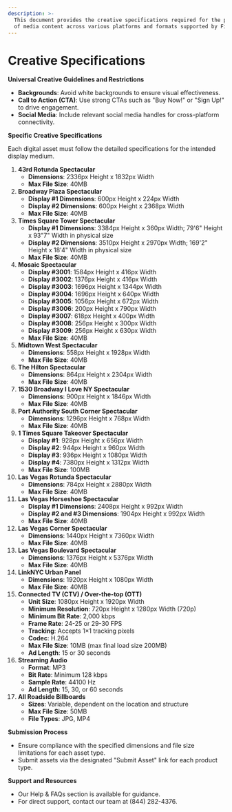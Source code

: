```yaml
---
description: >-
  This document provides the creative specifications required for the production
  of media content across various platforms and formats supported by Five Tier.
---
```


# Creative Specifications

**Universal Creative Guidelines and Restrictions**

* **Backgrounds**: Avoid white backgrounds to ensure visual effectiveness.
* **Call to Action (CTA)**: Use strong CTAs such as "Buy Now!" or "Sign Up!" to drive engagement.
* **Social Media**: Include relevant social media handles for cross-platform connectivity.

**Specific Creative Specifications**

Each digital asset must follow the detailed specifications for the intended display medium.

1. **43rd Rotunda Spectacular**
   * **Dimensions**: 2336px Height x 1832px Width
   * **Max File Size**: 40MB
2. **Broadway Plaza Spectacular**
   * **Display #1 Dimensions**: 600px Height x 224px Width
   * **Display #2 Dimensions**: 600px Height x 2368px Width
   * **Max File Size**: 40MB
3. **Times Square Tower Spectacular**
   * **Display #1 Dimensions**: 3384px Height x 360px Width; 79'6" Height x 93"7" Width in physical size
   * **Display #2 Dimensions**: 3510px Height x 2970px Width; 169'2" Height x 18'4" Width in physical size
   * **Max File Size**: 40MB
4. **Mosaic Spectacular**
   * **Display #3001**: 1584px Height x 416px Width
   * **Display #3002**: 1376px Height x 416px Width
   * **Display #3003**: 1696px Height x 1344px Width
   * **Display #3004**: 1696px Height x 640px Width
   * **Display #3005**: 1056px Height x 672px Width
   * **Display #3006**: 200px Height x 790px Width
   * **Display #3007**: 618px Height x 400px Width
   * **Display #3008**: 256px Height x 300px Width
   * **Display #3009**: 256px Height x 630px Width
   * **Max File Size**: 40MB
5. **Midtown West Spectacular**
   * **Dimensions**: 558px Height x 1928px Width
   * **Max File Size**: 40MB
6. **The Hilton Spectacular**
   * **Dimensions**: 864px Height x 2304px Width
   * **Max File Size**: 40MB
7. **1530 Broadway I Love NY Spectacular**
   * **Dimensions**: 900px Height x 1846px Width
   * **Max File Size**: 40MB
8. **Port Authority South Corner Spectacular**
   * **Dimensions**: 1296px Height x 768px Width
   * **Max File Size**: 40MB
9. **1 Times Square Takeover Spectacular**
   * **Display #1**: 928px Height x 656px Width
   * **Display #2**: 944px Height x 960px Width
   * **Display #3**: 936px Height x 1080px Width
   * **Display #4**: 7380px Height x 1312px Width
   * **Max File Size**: 100MB
10. **Las Vegas Rotunda Spectacular**
    * **Dimensions**: 784px Height x 2880px Width
    * **Max File Size**: 40MB
11. **Las Vegas Horseshoe Spectacular**
    * **Display #1 Dimensions**: 2408px Height x 992px Width
    * **Display #2 and #3 Dimensions**: 1904px Height x 992px Width
    * **Max File Size**: 40MB
12. **Las Vegas Corner Spectacular**
    * **Dimensions**: 1440px Height x 7360px Width
    * **Max File Size**: 40MB
13. **Las Vegas Boulevard Spectacular**
    * **Dimensions**: 1376px Height x 5376px Width
    * **Max File Size**: 40MB
14. **LinkNYC Urban Panel**
    * **Dimensions**: 1920px Height x 1080px Width
    * **Max File Size**: 40MB
15. **Connected TV (CTV) / Over-the-top (OTT)**
    * **Unit Size**: 1080px Height x 1920px Width
    * **Minimum Resolution**: 720px Height x 1280px Width (720p)
    * **Minimum Bit Rate**: 2,000 kbps
    * **Frame Rate**: 24-25 or 29-30 FPS
    * **Tracking**: Accepts 1×1 tracking pixels
    * **Codec**: H.264
    * **Max File Size**: 10MB (max final load size 200MB)
    * **Ad Length**: 15 or 30 seconds
16. **Streaming Audio**
    * **Format**: MP3
    * **Bit Rate**: Minimum 128 kbps
    * **Sample Rate**: 44100 Hz
    * **Ad Length**: 15, 30, or 60 seconds
17. **All Roadside Billboards**
    * **Sizes**: Variable, dependent on the location and structure
    * **Max File Size**: 50MB
    * **File Types**: JPG, MP4

**Submission Process**

* Ensure compliance with the specified dimensions and file size limitations for each asset type.
* Submit assets via the designated "Submit Asset" link for each product type.

**Support and Resources**

* Our Help & FAQs section is available for guidance.
* For direct support, contact our team at (844) 282-4376.
